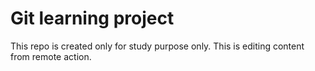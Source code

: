 # Git learning project

This repo is created only for study purpose only.
This is editing content from remote action.
